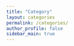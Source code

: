 ```yaml
---
title: "Category"
layout: categories
permalink: /categories/
author_profile: false
sidebar_main: true
---
```

